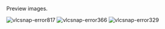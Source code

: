 Preview images.


![vlcsnap-error817](https://user-images.githubusercontent.com/35193519/57191584-9182dd80-6f6a-11e9-8972-e4d1c337102f.png)
![vlcsnap-error366](https://user-images.githubusercontent.com/35193519/57191587-9778be80-6f6a-11e9-9291-c33c69cb690a.png)
![vlcsnap-error329](https://user-images.githubusercontent.com/35193519/57191588-9b0c4580-6f6a-11e9-9dc8-d6acbae9d2f5.png)
